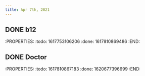 ```yaml
---
title: Apr 7th, 2021
---
```


## DONE b12
:PROPERTIES:
:todo: 1617753106206
:done: 1617810869486
:END:
## DONE Doctor
:PROPERTIES:
:todo: 1617810867183
:done: 1620677396699
:END:
